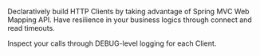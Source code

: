 Declaratively build HTTP Clients by taking advantage of Spring MVC Web Mapping API. Have resilience in your business logics through connect and read timeouts.
 
Inspect your calls through DEBUG-level logging for each Client.